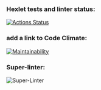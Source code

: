 ### Hexlet tests and linter status:
[![Actions Status](https://github.com/vanberzh/python-project-lvl1/workflows/hexlet-check/badge.svg)](https://github.com/vanberzh/python-project-lvl1/actions)
### add a link to Code Climate:
[![Maintainability](https://api.codeclimate.com/v1/badges/73c2ec7081351c12c87d/maintainability)](https://codeclimate.com/github/vanberzh/python-project-lvl1/maintainability)
### Super-linter:
![Super-Linter](https://github.com/vanberzh/python-project-lvl1/workflows/Super-Linter/badge.svg)
